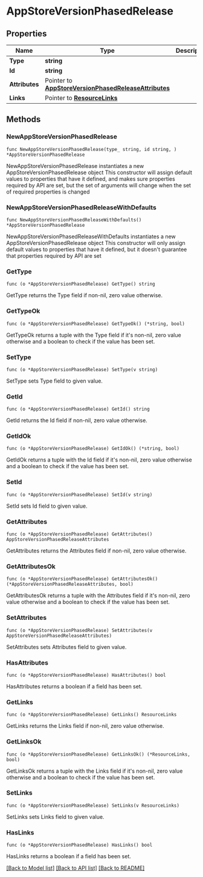 # AppStoreVersionPhasedRelease

## Properties

Name | Type | Description | Notes
------------ | ------------- | ------------- | -------------
**Type** | **string** |  | 
**Id** | **string** |  | 
**Attributes** | Pointer to [**AppStoreVersionPhasedReleaseAttributes**](AppStoreVersionPhasedReleaseAttributes.md) |  | [optional] 
**Links** | Pointer to [**ResourceLinks**](ResourceLinks.md) |  | [optional] 

## Methods

### NewAppStoreVersionPhasedRelease

`func NewAppStoreVersionPhasedRelease(type_ string, id string, ) *AppStoreVersionPhasedRelease`

NewAppStoreVersionPhasedRelease instantiates a new AppStoreVersionPhasedRelease object
This constructor will assign default values to properties that have it defined,
and makes sure properties required by API are set, but the set of arguments
will change when the set of required properties is changed

### NewAppStoreVersionPhasedReleaseWithDefaults

`func NewAppStoreVersionPhasedReleaseWithDefaults() *AppStoreVersionPhasedRelease`

NewAppStoreVersionPhasedReleaseWithDefaults instantiates a new AppStoreVersionPhasedRelease object
This constructor will only assign default values to properties that have it defined,
but it doesn't guarantee that properties required by API are set

### GetType

`func (o *AppStoreVersionPhasedRelease) GetType() string`

GetType returns the Type field if non-nil, zero value otherwise.

### GetTypeOk

`func (o *AppStoreVersionPhasedRelease) GetTypeOk() (*string, bool)`

GetTypeOk returns a tuple with the Type field if it's non-nil, zero value otherwise
and a boolean to check if the value has been set.

### SetType

`func (o *AppStoreVersionPhasedRelease) SetType(v string)`

SetType sets Type field to given value.


### GetId

`func (o *AppStoreVersionPhasedRelease) GetId() string`

GetId returns the Id field if non-nil, zero value otherwise.

### GetIdOk

`func (o *AppStoreVersionPhasedRelease) GetIdOk() (*string, bool)`

GetIdOk returns a tuple with the Id field if it's non-nil, zero value otherwise
and a boolean to check if the value has been set.

### SetId

`func (o *AppStoreVersionPhasedRelease) SetId(v string)`

SetId sets Id field to given value.


### GetAttributes

`func (o *AppStoreVersionPhasedRelease) GetAttributes() AppStoreVersionPhasedReleaseAttributes`

GetAttributes returns the Attributes field if non-nil, zero value otherwise.

### GetAttributesOk

`func (o *AppStoreVersionPhasedRelease) GetAttributesOk() (*AppStoreVersionPhasedReleaseAttributes, bool)`

GetAttributesOk returns a tuple with the Attributes field if it's non-nil, zero value otherwise
and a boolean to check if the value has been set.

### SetAttributes

`func (o *AppStoreVersionPhasedRelease) SetAttributes(v AppStoreVersionPhasedReleaseAttributes)`

SetAttributes sets Attributes field to given value.

### HasAttributes

`func (o *AppStoreVersionPhasedRelease) HasAttributes() bool`

HasAttributes returns a boolean if a field has been set.

### GetLinks

`func (o *AppStoreVersionPhasedRelease) GetLinks() ResourceLinks`

GetLinks returns the Links field if non-nil, zero value otherwise.

### GetLinksOk

`func (o *AppStoreVersionPhasedRelease) GetLinksOk() (*ResourceLinks, bool)`

GetLinksOk returns a tuple with the Links field if it's non-nil, zero value otherwise
and a boolean to check if the value has been set.

### SetLinks

`func (o *AppStoreVersionPhasedRelease) SetLinks(v ResourceLinks)`

SetLinks sets Links field to given value.

### HasLinks

`func (o *AppStoreVersionPhasedRelease) HasLinks() bool`

HasLinks returns a boolean if a field has been set.


[[Back to Model list]](../README.md#documentation-for-models) [[Back to API list]](../README.md#documentation-for-api-endpoints) [[Back to README]](../README.md)


